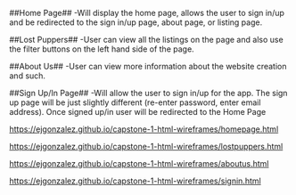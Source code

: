 ##Home Page## -Will display the home page, allows the user to sign in/up and be redirected to the sign in/up page, about page, or listing page.

##Lost Puppers## -User can view all the listings on the page and also use the filter buttons on the left hand side of the page.

##About Us## -User can view more information about the website creation and such.

##Sign Up/In Page## -Will allow the user to sign in/up for the app. The sign up page will be just slightly different (re-enter password, enter email address). Once signed up/in user will be redirected to the Home Page


https://ejgonzalez.github.io/capstone-1-html-wireframes/homepage.html

https://ejgonzalez.github.io/capstone-1-html-wireframes/lostpuppers.html

https://ejgonzalez.github.io/capstone-1-html-wireframes/aboutus.html

https://ejgonzalez.github.io/capstone-1-html-wireframes/signin.html